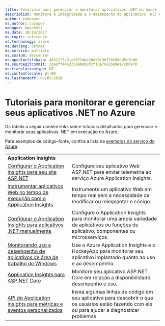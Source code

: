 ```yaml
---
title: Tutoriais para gerenciar e monitorar aplicativos .NET no Azure
description: Monitore a integridade e o desempenho do aplicativo .NET em execução no Azure e instrumente a telemetria para salvar informações sobre como as pessoas usam o seu aplicativo.
author: camsoper
ms.author: casoper
manager: wpickett
ms.date: 10/19/2017
ms.topic: reference
ms.technology: azure
ms.devlang: dotnet
ms.service: multiple
ms.custom: devcenter
ms.openlocfilehash: 46912f3c31a56724de90e90c36370209ed5c7bd8
ms.sourcegitcommit: 3ba0ff4463338a0ab0f3f15a7601b89417c06970
ms.translationtype: HT
ms.contentlocale: pt-BR
ms.lasthandoff: 03/05/2018
---
```

# <a name="tutorials-for-monitoring-and-managing-your-net-apps-in-azure"></a>Tutoriais para monitorar e gerenciar seus aplicativos .NET no Azure

Os tabela a seguir contém links sobre tutoriais detalhados para gerenciar e monitorar seus aplicativos .NET em execução no Azure. 

Para exemplos de código-fonte, confira a lista de [exemplos do serviço do Azure](https://azure.microsoft.com/resources/samples/?platform=dotnet).

| | |
|---|---|
| **Application Insights** ||
| [Configurar o Application Insights para seu site ASP.NET][1] | Configure seu aplicativo Web ASP.NET para enviar telemetria ao serviço Azure Application Insights. | 
| [Instrumentar aplicativos Web no tempo de execução com o Application Insights][2] | Instrumente um aplicativo Web em tempo real sem a necessidade de modificar ou reimplantar o código. | 
| [Configurar o Application Insights para aplicativos .NET manualmente][3] | Configure o Application Insights para monitorar uma ampla variedade de aplicativos ou funções de aplicativo, componentes ou microsserviços. | 
| [Monitorando uso e desempenho de aplicativos de área de trabalho do Windows][4] | Use o Azure Application Insights e o HockeyApp para monitorar seu aplicativo implantado quanto ao uso e ao desempenho. | 
| [Application Insights para ASP.NET Core][5] | Monitore seu aplicativo ASP.NET Core em relação a disponibilidade, desempenho e uso. | 
| [API do Application Insights para métricas e eventos personalizados][6] | Insira algumas linhas de código em seu aplicativo para descobrir o que os usuários estão fazendo com ele ou para ajudar a diagnosticar problemas. | 


[1]: /azure/application-insights/app-insights-asp-net
[2]: /azure/application-insights/app-insights-monitor-performance-live-website-now
[3]: /azure/application-insights/app-insights-windows-services
[4]: /azure/application-insights/app-insights-windows-desktop
[5]: /azure/application-insights/app-insights-asp-net-core
[6]: /azure/application-insights/app-insights-api-custom-events-metrics
